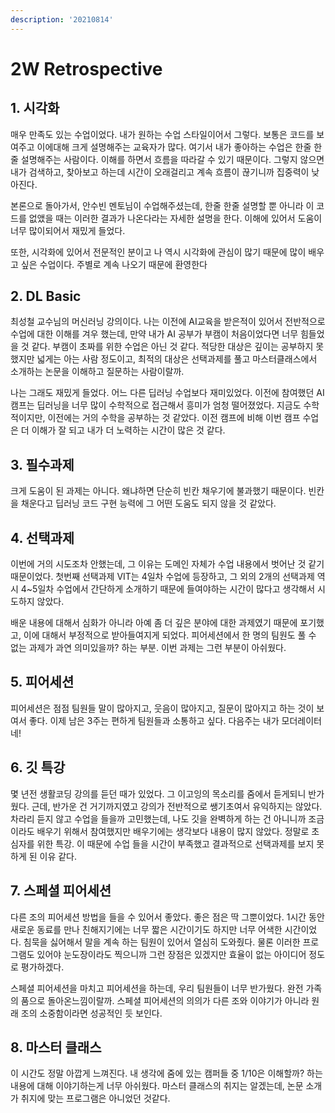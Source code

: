 ```yaml
---
description: '20210814'
---
```


# 2W Retrospective

## 1. 시각화

매우 만족도 있는 수업이었다. 내가 원하는 수업 스타일이어서 그렇다. 보통은 코드를 보여주고 이에대해 크게 설명해주는 교육자가 많다. 여기서 내가 좋아하는 수업은 한줄 한줄 설명해주는 사람이다. 이해를 하면서 흐름을 따라갈 수 있기 때문이다. 그렇지 않으면 내가 검색하고, 찾아보고 하는데 시간이 오래걸리고 계속 흐름이 끊기니까 집중력이 낮아진다.

본론으로 돌아가서, 안수빈 멘토님이 수업해주셨는데, 한줄 한줄 설명할 뿐 아니라 이 코드를 없앴을 때는 이러한 결과가 나온다라는 자세한 설명을 한다. 이해에 있어서 도움이 너무 많이되어서 재밌게 들었다.

또한, 시각화에 있어서 전문적인 분이고 나 역시 시각화에 관심이 많기 때문에 많이 배우고 싶은 수업이다. 주별로 계속 나오기 때문에 환영한다

## 2. DL Basic

최성철 교수님의 머신러닝 강의이다. 나는 이전에 AI교육을 받은적이 있어서 전반적으로 수업에 대한 이해를 겨우 했는데, 만약 내가 AI 공부가 부캠이 처음이었다면 너무 힘들었을 것 같다. 부캠이 초짜를 위한 수업은 아닌 것 같다. 적당한 대상은 깊이는 공부하지 못했지만 넓게는 아는 사람 정도이고, 최적의 대상은 선택과제를 풀고 마스터클래스에서 소개하는 논문을 이해하고 질문하는 사람이랄까.

나는 그래도 재밌게 들었다. 어느 다른 딥러닝 수업보다 재미있었다. 이전에 참여했던 AI 캠프는 딥러닝을 너무 많이 수학적으로 접근해서 흥미가 엄청 떨어졌었다. 지금도 수학적이지만, 이전에는 거의 수학을 공부하는 것 같았다. 이전 캠프에 비해 이번 캠프 수업은 더 이해가 잘 되고 내가 더 노력하는 시간이 많은 것 같다.

## 3. 필수과제

크게 도움이 된 과제는 아니다. 왜냐하면 단순히 빈칸 채우기에 불과했기 때문이다. 빈칸을 채운다고 딥러닝 코드 구현 능력에 그 어떤 도움도 되지 않을 것 같았다.

## 4. 선택과제

이번에 거의 시도조차 안했는데, 그 이유는 도메인 자체가 수업 내용에서 벗어난 것 같기 때문이었다. 첫번째 선택과제 VIT는 4일차 수업에 등장하고, 그 외의 2개의 선택과제 역시 4~5일차 수업에서 간단하게 소개하기 때문에 들여야하는 시간이 많다고 생각해서 시도하지 않았다.

배운 내용에 대해서 심화가 아니라 아예 좀 더 깊은 분야에 대한 과제였기 때문에 포기했고, 이에 대해서 부정적으로 받아들여지게 되었다. 피어세션에서 한 명의 팀원도 풀 수 없는 과제가 과연 의미있을까? 하는 부분. 이번 과제는 그런 부분이 아쉬웠다.

## 5. 피어세션

피어세션은 점점 팀원들 말이 많아지고, 웃음이 많아지고, 질문이 많아지고 하는 것이 보여서 좋다. 이제 남은 3주는 편하게 팀원들과 소통하고 싶다. 다음주는 내가 모더레이터네!

## 6. 깃 특강

몇 년전 생활코딩 강의를 듣던 때가 있었다. 그 이고잉의 목소리를 줌에서 듣게되니 반가웠다. 근데, 반가운 건 거기까지였고 강의가 전반적으로 쌩기초여서 유익하지는 않았다. 차라리 듣지 않고 수업을 들을까 고민했는데, 나도 깃을 완벽하게 하는 건 아니니까 조금이라도 배우기 위해서 참여했지만 배우기에는 생각보다 내용이 많지 않았다. 정말로 초심자를 위한 특강. 이 때문에 수업 들을 시간이 부족했고 결과적으로 선택과제를 보지 못하게 된 이유 같다.

## 7. 스페셜 피어세션

다른 조의 피어세션 방법을 들을 수 있어서 좋았다. 좋은 점은 딱 그뿐이었다. 1시간 동안 새로운 동료를 만나 친해지기에는 너무 짧은 시간이기도 하지만 너무 어색한 시간이었다. 침묵을 싫어해서 말을 계속 하는 팀원이 있어서 열심히 도와줬다. 물론 이러한 프로그램도 있어야 눈도장이라도 찍으니까 그런 장점은 있겠지만 효율이 없는 아이디어 정도로 평가하겠다.

스페셜 피어세션을 마치고 피어세션을 하는데, 우리 팀원들이 너무 반가웠다. 완전 가족의 품으로 돌아온느낌이랄까. 스페셜 피어세션의 의의가 다른 조와 이야기가 아니라 원래 조의 소중함이라면 성공적인 듯 보인다.

## 8. 마스터 클래스

이 시간도 정말 아깝게 느껴진다. 내 생각에 줌에 있는 캠퍼들 중 1/10은 이해할까? 하는 내용에 대해 이야기하는게 너무 아쉬웠다. 마스터 클래스의 취지는 알겠는데, 논문 소개가 취지에 맞는 프로그램은 아니었던 것같다.



